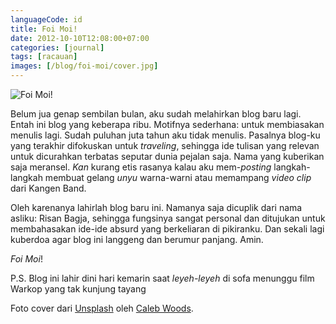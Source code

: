 ```yaml
---
languageCode: id
title: Foi Moi!
date: 2012-10-10T12:08:00+07:00
categories: [journal]
tags: [racauan]
images: [/blog/foi-moi/cover.jpg]
---
```

![Foi Moi!](cover.jpg)

Belum jua genap sembilan bulan, aku sudah melahirkan blog baru lagi. Entah ini blog yang keberapa ribu. Motifnya sederhana: untuk membiasakan menulis lagi. Sudah puluhan juta tahun aku tidak menulis. Pasalnya blog-ku yang terakhir difokuskan untuk *traveling*, sehingga ide tulisan yang relevan untuk dicurahkan terbatas seputar dunia pejalan saja. Nama yang kuberikan saja meransel. *Kan* kurang etis rasanya kalau aku mem-*posting* langkah-langkah membuat gelang *unyu* warna-warni atau memampang *video clip* dari Kangen Band.

Oleh karenanya lahirlah blog baru ini. Namanya saja dicuplik dari nama asliku: Risan Bagja, sehingga fungsinya sangat personal dan ditujukan untuk membahasakan ide-ide absurd yang berkeliaran di pikiranku. Dan sekali lagi kuberdoa agar blog ini langgeng dan berumur panjang. Amin.

*Foi Moi*!

P.S. Blog ini lahir dini hari kemarin saat *leyeh-leyeh* di sofa menunggu film Warkop yang tak kunjung tayang

Foto cover dari [Unsplash](https://unsplash.com/photos/qrMLvb60_rg) oleh [Caleb Woods](https://unsplash.com/@caleb_woods).

